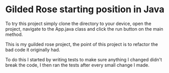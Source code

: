 # Gilded Rose starting position in Java

To try this project simply clone the directory to your device, open the project, navigate to the App.java class and
click the run button on the main method.

This is my guilded rose project, the point of this project is to refactor the bad code it originally had.

To do this I started by writing tests to make sure anything I changed didn't break the code,
I then ran the tests after every small change I made.
